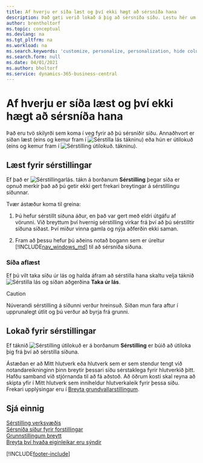 ```yaml
---
title: Af hverju er síða læst og því ekki hægt að sérsníða hana
description: Það gæti verið lokað á þig að sérsníða síðu. Lestu hér um hvað þú getur gert til að opna á það svo þú getir sérstillt hana.
author: brentholtorf
ms.topic: conceptual
ms.devlang: na
ms.tgt_pltfrm: na
ms.workload: na
ms.search.keywords: 'customize, personalize, personalization, hide columns, remove fields, move fields'
ms.search.form: null
ms.date: 04/01/2021
ms.author: bholtorf
ms.service: dynamics-365-business-central
---
```

# Af hverju er síða læst og því ekki hægt að sérsníða hana

Það eru tvö skilyrði sem koma í veg fyrir að þú sérsníðir síðu. Annaðhvort er síðan læst (eins og kemur fram í ![Sérstilla lás](media/personalization-lock-icon.png "Sérstilla lás") tákninu) eða hún er útilokuð (eins og kemur fram í ![Sérstilling útilokuð.](media/personalization-blocked-icon.png "Sérstilling útilokuð") tákninu).

## Læst fyrir sérstillingar

Ef það er ![Sérstillingarlás.](media/personalization-lock-icon.png "Sérstilla lás") tákn á borðanum **Sérstilling** þegar síða er opnuð merkir það að þú getir ekki gert frekari breytingar á sérstillingu síðunnar.

<!-- This is because we changed the way personalization works behind the scenes since the last time that you personalized the page. Unfortunately, the old way and new of doing things do not work together.

The page currently includes the last personalization changes that you made. If you want to continue personalizing the page, then you can choose the lock icon and then **Unlock**. Just be aware that if you choose to unlock the page, the current personalization of the page will be cleared, and you will have to start from scratch.
-->

Tvær ástæður koma til greina:

1. Þú hefur sérstillt síðuna áður, en það var gert með eldri útgáfu af vörunni. Við breyttum því hvernig sérstilling virkar frá því að þú sérstilltir síðuna síðast. Því miður vinna gamla og nýja aðferðin ekki saman.

2. Fram að þessu hefur þú aðeins notað bogann sem er úreltur [!INCLUDE[nav_windows_md](includes/nav_windows_md.md)] til að sérsníða síðuna.

### Síða aflæst

Ef þú vilt taka síðu úr lás og halda áfram að sérstilla hana skaltu velja táknið ![Sérstilla lás](media/personalization-lock-icon.png "Sérstilla lás") og síðan aðgerðina **Taka úr lás**.  

> [!CAUTION]
> Núverandi sérstilling á síðunni verður hreinsuð. Síðan mun fara aftur í upprunalegt útlit og þú verður að byrja frá grunni.  

## Lokað fyrir sérstillingar

Ef táknið ![Sérstilling útilokuð](media/personalization-blocked-icon.png "Sérstilling útilokuð") er á borðanum **Sérstilling** er búið að útiloka þig frá því að sérstilla síðuna.

<!-- Only text is translated, so removing this image for non-English UX reasons.  ![Personalize blocked.](media/personalization-blocked.png "Personalize lock") -->

Ástæðan er að Mitt hlutverk eða hlutverk sem er sem stendur tengt við notandareikninginn þinn breytir þessari síðu sérstaklega fyrir hlutverkið þitt. Hafðu samband við stjórnanda til að fá aðstoð. Að öðrum kosti skal reyna að skipta yfir í Mitt hlutverk sem inniheldur hlutverkaleik fyrir þessa síðu. Frekari upplýsingar eru í [Breyta grundvallarstillingum](ui-change-basic-settings.md).

## Sjá einnig

[Sérstilling verksvæðis](ui-personalization-user.md)  
[Sérsníða síður fyrir forstillingar](ui-personalization-manage.md)  
[Grunnstillingum breytt](ui-change-basic-settings.md)  
[Breyta því hvaða eiginleikar eru sýndir](ui-experiences.md)  


[!INCLUDE[footer-include](includes/footer-banner.md)]
